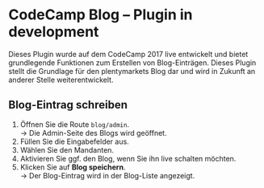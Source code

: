 # CodeCamp Blog – Plugin in development

Dieses Plugin wurde auf dem CodeCamp 2017 live entwickelt und bietet grundlegende Funktionen zum Erstellen von Blog-Einträgen. Dieses Plugin stellt die Grundlage für den plentymarkets Blog dar und wird in Zukunft an anderer Stelle weiterentwickelt.

## Blog-Eintrag schreiben

1. Öffnen Sie die Route `blog/admin`.<br /> → Die Admin-Seite des Blogs wird geöffnet.
2. Füllen Sie die Eingabefelder aus.
3. Wählen Sie den Mandanten.
4. Aktivieren Sie ggf. den Blog, wenn Sie ihn live schalten möchten.
5. Klicken Sie auf **Blog speichern**.<br /> → Der Blog-Eintrag wird in der Blog-Liste angezeigt.
